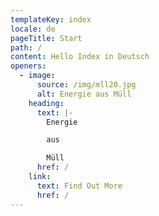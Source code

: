 ```yaml
---
templateKey: index
locale: de
pageTitle: Start
path: /
content: Hello Index in Deutsch
openers:
  - image:
      source: /img/mll20.jpg
      alt: Energie aus Müll
    heading:
      text: |-
        Energie 

        aus 

        Müll
      href: /
    link:
      text: Find Out More
      href: /
---
```

